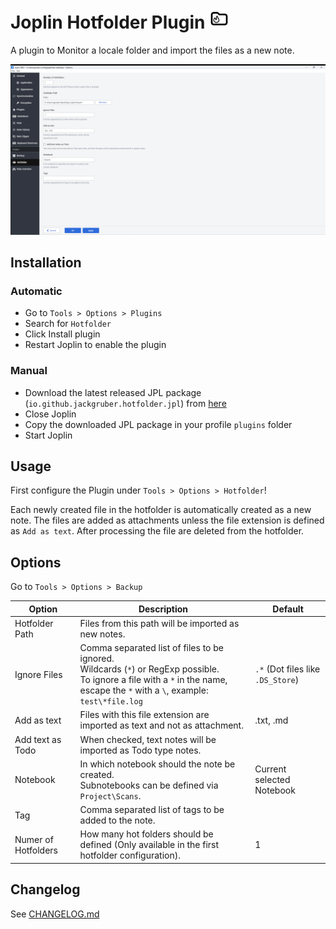 # Joplin Hotfolder Plugin <img src="img/icon_32.png">

A plugin to Monitor a locale folder and import the files as a new note.

<img src="img/main.png">

## Installation

### Automatic

- Go to `Tools > Options > Plugins`
- Search for `Hotfolder`
- Click Install plugin
- Restart Joplin to enable the plugin

### Manual

- Download the latest released JPL package (`io.github.jackgruber.hotfolder.jpl`) from [here](https://github.com/JackGruber/joplin-plugin-hotfolder/releases/latest)
- Close Joplin
- Copy the downloaded JPL package in your profile `plugins` folder
- Start Joplin

## Usage

First configure the Plugin under `Tools > Options > Hotfolder`!

Each newly created file in the hotfolder is automatically created as a new note.
The files are added as attachments unless the file extension is defined as `Add as text`.
After processing the file are deleted from the hotfolder.

## Options

Go to `Tools > Options > Backup`

| Option              | Description                                                                                                                                                                          | Default                           |
| ------------------- | ------------------------------------------------------------------------------------------------------------------------------------------------------------------------------------ | --------------------------------- |
| Hotfolder Path      | Files from this path will be imported as new notes.                                                                                                                                  |                                   |
| Ignore Files        | Comma separated list of files to be ignored.<br>Wildcards (`*`) or RegExp possible.<br>To ignore a file with a `*` in the name, escape the `*` with a `\`, example: `test\*file.log` | `.*` (Dot files like `.DS_Store`) |
| Add as text         | Files with this file extension are imported as text and not as attachment.                                                                                                           | .txt, .md                         |
| Add text as Todo    | When checked, text notes will be imported as Todo type notes.                                                                                                                        |                                   |
| Notebook            | In which notebook should the note be created. <br> Subnotebooks can be defined via `Project\Scans`.                                                                                  | Current selected Notebook         |
| Tag                 | Comma separated list of tags to be added to the note.                                                                                                                                |                                   |
| Numer of Hotfolders | How many hot folders should be defined (Only available in the first hotfolder configuration).                                                                                        | 1                                 |

## Changelog

See [CHANGELOG.md](CHANGELOG.md)
